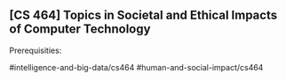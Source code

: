 ## [CS 464] Topics in Societal and Ethical Impacts of Computer Technology

Prerequisities:


#intelligence-and-big-data/cs464
#human-and-social-impact/cs464